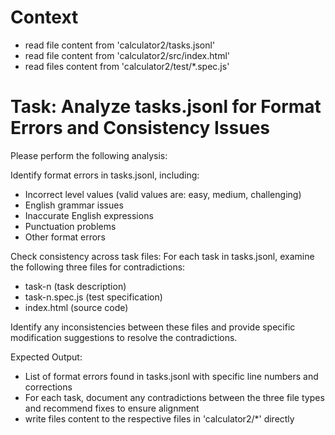 # Context
* read file content from 'calculator2/tasks.jsonl'
* read file content from 'calculator2/src/index.html'
* read files content from 'calculator2/test/*.spec.js'

# Task: Analyze tasks.jsonl for Format Errors and Consistency Issues
Please perform the following analysis:

Identify format errors in tasks.jsonl, including:

* Incorrect level values (valid values are: easy, medium, challenging)
* English grammar issues
* Inaccurate English expressions
* Punctuation problems
* Other format errors


Check consistency across task files: For each task in tasks.jsonl, examine the following three files for contradictions:

* task-n (task description)
* task-n.spec.js (test specification)
* index.html (source code)

Identify any inconsistencies between these files and provide specific modification suggestions to resolve the contradictions.

Expected Output:

* List of format errors found in tasks.jsonl with specific line numbers and corrections
* For each task, document any contradictions between the three file types and recommend fixes to ensure alignment
* write files content to the respective files in 'calculator2/*' directly